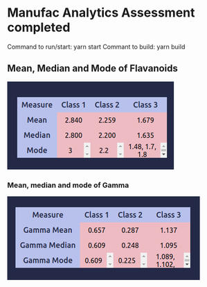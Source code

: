 # Manufac Analytics Assessment completed

Command to run/start: yarn start
Commant to build: yarn build

## Mean, Median and Mode of Flavanoids

![Alt text](src/static/flavanoids.png?raw=true "Optional Title")

### Mean, median and mode of Gamma

![Alt text](src/static/gamma.png?raw=true "Optional Title")
